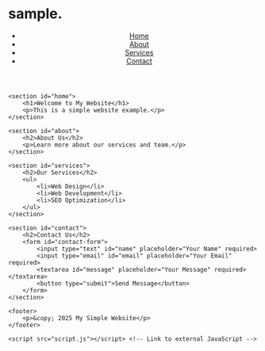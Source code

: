 # sample.
<!DOCTYPE html>
<html lang="en">
<head>
    <meta charset="UTF-8">
    <meta name="viewport" content="width=device-width, initial-scale=1.0">
    <title>My Simple Website</title>
    <link rel="stylesheet" href="styles.css"> <!-- Link to external CSS -->
</head>
<body>
    <header>
        <nav>
            <ul>
                <li><a href="#home">Home</a></li>
                <li><a href="#about">About</a></li>
                <li><a href="#services">Services</a></li>
                <li><a href="#contact">Contact</a></li>
            </ul>
        </nav>
    </header>

    <section id="home">
        <h1>Welcome to My Website</h1>
        <p>This is a simple website example.</p>
    </section>

    <section id="about">
        <h2>About Us</h2>
        <p>Learn more about our services and team.</p>
    </section>

    <section id="services">
        <h2>Our Services</h2>
        <ul>
            <li>Web Design</li>
            <li>Web Development</li>
            <li>SEO Optimization</li>
        </ul>
    </section>

    <section id="contact">
        <h2>Contact Us</h2>
        <form id="contact-form">
            <input type="text" id="name" placeholder="Your Name" required>
            <input type="email" id="email" placeholder="Your Email" required>
            <textarea id="message" placeholder="Your Message" required></textarea>
            <button type="submit">Send Message</button>
        </form>
    </section>

    <footer>
        <p>&copy; 2025 My Simple Website</p>
    </footer>

    <script src="script.js"></script> <!-- Link to external JavaScript -->
</body>
</html>
